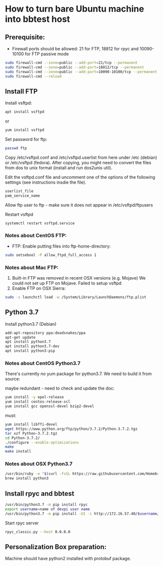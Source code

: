 # How to turn bare Ubuntu machine into bbtest host 

## Prerequisite:
- Firewall ports should be allowed: 21 for FTP, 18812 for rpyc and 10090-10100 for FTP passive mode
```bash
sudo firewall-cmd --zone=public --add-port=21/tcp --permanent
sudo firewall-cmd --zone=public --add-port=18812/tcp --permanent
sudo firewall-cmd --zone=public --add-port=10090-10100/tcp --permanent
sudo firewall-cmd --reload
```

## Install FTP
Install vsftpd:
```bash
apt install vsftpd
```
or
```bash
yum install vsftpd
```

Set password for ftp:
```bash
passwd ftp
```

Copy /etc/vsftpd.conf and /etc/vsftpd.userlist from here under /etc (debian) or /etc/vsftpd (fedora).
After copying, you might need to convert the files from dos to unix format (install and run dos2unis util).

Edit the vsftpd.conf file and uncomment one of the options of the following settings (see instructions insdie the file). 
```bash
userlist_file
pam_service_name
```

Allow ftp user to ftp - make sure it does not appear in /etc/vsftpd/ftpusers

Restart vsftpd
```bash
systemctl restart vsftpd.service
```

### Notes about CentOS FTP:
- FTP: Enable putting files into ftp-home-directory:
```bash
sudo setsebool -P allow_ftpd_full_access 1
```

### Notes about Mac FTP:
1. Built-in FTP was removed in recent OSX versions (e.g. Mojave)
   We could not set up FTP on Mojave. Failed to setup vsftpd
2. Enable FTP on OSX Sierra:
```bash
sudo -s launchctl load -w /System/Library/LaunchDaemons/ftp.plist
```

## Python 3.7
Install python3.7 (Debian)
```bash
add-apt-repository ppa:deadsnakes/ppa
apt-get update
apt install python3.7
apt install python3.7-dev
apt install python3-pip
```

### Notes about CentOS Python3.7
There's currently no yum package for python3.7. We need to build it from source:

maybe redundant - need to check and update the doc:
```bash
yum install -y epel-release  
yum install centos-release-scl
yum install gcc openssl-devel bzip2-devel
```
must:
```bash
yum install libffi-devel
wget https://www.python.org/ftp/python/3.7.2/Python-3.7.2.tgz
tar xzf Python-3.7.2.tgz
cd Python-3.7.2/
./configure --enable-optimizations
make
make install
```

### Notes about OSX Python3.7
```bash
/usr/bin/ruby -e "$(curl -fsSL https://raw.githubusercontent.com/Homebrew/install/master/install)"
brew install python3
```

## Install rpyc and bbtest
```bash
/usr/bin/python3.7 -m pip install rpyc
export username=name of devpi user name
/usr/bin/python3.7 -m pip install -UI -i http://172.16.57.40/$username/dev/ --trusted-host 172.16.57.40 bbtest
```

Start rpyc server
```bash
rpyc_classic.py --host 0.0.0.0
```

## Personalization Box preparation:
Machine should have python2 installed with protobuf package.
